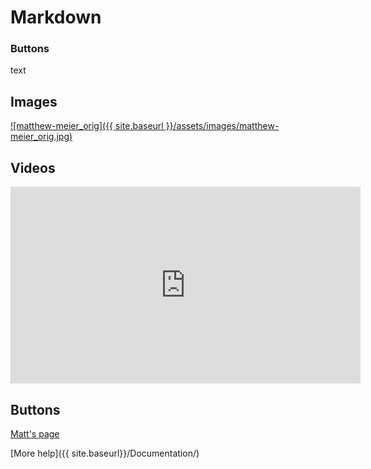 # Markdown


### Buttons

text

## Images
[![matthew-meier_orig]({{ site.baseurl }}/assets/images/matthew-meier_orig.jpg)](www.google.com)

## Videos
<iframe width="560" height="315" src="https://www.youtube.com/embed/ww87Thd4YdA" frameborder="0" allow="autoplay; encrypted-media" allowfullscreen></iframe>

## Buttons
[Matt's page](http://etal.joewheaton.org/matt-meier.html)

[More help]({{ site.baseurl}}/Documentation/)